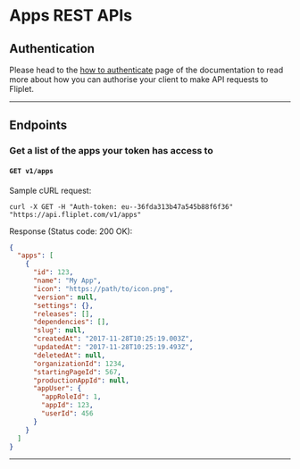 # Apps REST APIs

## Authentication

Please head to the [how to authenticate](authenticate.md) page of the documentation to read more about how you can authorise your client to make API requests to Fliplet.

---

## Endpoints

### Get a list of the apps your token has access to

#### `GET v1/apps`

Sample cURL request:

```
curl -X GET -H "Auth-token: eu--36fda313b47a545b88f6f36" "https://api.fliplet.com/v1/apps"
```

Response  (Status code: 200 OK):

```json
{
  "apps": [
    {
      "id": 123,
      "name": "My App",
      "icon": "https://path/to/icon.png",
      "version": null,
      "settings": {},
      "releases": [],
      "dependencies": [],
      "slug": null,
      "createdAt": "2017-11-28T10:25:19.003Z",
      "updatedAt": "2017-11-28T10:25:19.493Z",
      "deletedAt": null,
      "organizationId": 1234,
      "startingPageId": 567,
      "productionAppId": null,
      "appUser": {
        "appRoleId": 1,
        "appId": 123,
        "userId": 456
      }
    }
  ]
}
```

---